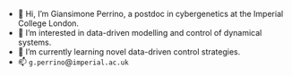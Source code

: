 - 👋 Hi, I’m Giansimone Perrino, a postdoc in cybergenetics at the Imperial College London.
- 👀 I’m interested in data-driven modelling and control of dynamical systems.
- 🌱 I’m currently learning novel data-driven control strategies.
- 📫 `g.perrino`@`imperial.ac.uk`

